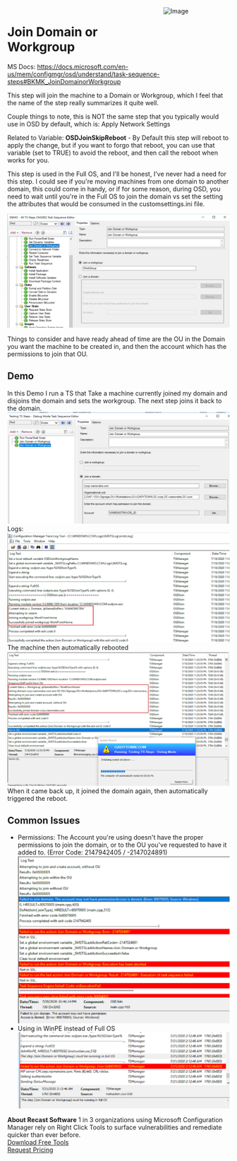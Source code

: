 <img style="float: right;" src="https://www.recastsoftware.com/wp-content/uploads/2021/10/Recast-Logo-Dark_Horizontal.svg"  alt="Image" height="43" width="150">

# Join Domain or Workgroup

MS Docs: <https://docs.microsoft.com/en-us/mem/configmgr/osd/understand/task-sequence-steps#BKMK_JoinDomainorWorkgroup>

This step will join the machine to a Domain or Workgroup, which I feel that the name of the step really summarizes it quite well.  

Couple things to note, this is NOT the same step that you typically would use in OSD by default, which is: Apply Network Settings

Related to Variable: **OSDJoinSkipReboot** - By Default this step will reboot to apply the change, but if you want to forgo that reboot, you can use that variable (set to TRUE) to avoid the reboot, and then call the reboot when works for you.

This step is used in the Full OS, and I'll be honest, I've never had a need for this step.  I could see if you're moving machines from one domain to another domain, this could come in handy, or if for some reason, during OSD, you need to wait until you're in the Full OS to join the domain vs set the setting the attributes that would be consumed in the customsettings.ini file.

![Join Domain or WorkGroup 01](media/JDW01.png)  

Things to consider and have ready ahead of time are the OU in the Domain you want the machine  to be created in, and then the account which has the permissions to join that OU.

## Demo

In this Demo I run a TS that Take a machine currently joined my domain and disjoins the domain and sets the workgroup.  The next step joins it back to the domain.
![Join Domain or WorkGroup 02](media/JDW02.png)  
Logs:
![Join Domain or WorkGroup 03](media/JDW03.png)  
The machine then automatically rebooted
![Join Domain or WorkGroup 04](media/JDW04.png)  
When it came back up, it joined the domain again, then automatically triggered the reboot.

## Common Issues

- Permissions:  The Account you're using doesn't have the proper permissions to join the domain, or to the OU you've requested to have it added to. (Error Code: 2147942405 / -2147024891)
![Join Domain or WorkGroup 05](media/JDW05.png)  
- Using in WinPE instead of Full OS
![Join Domain or WorkGroup 06](media/JDW06.png)  

**About Recast Software**
1 in 3 organizations using Microsoft Configuration Manager rely on Right Click Tools to surface vulnerabilities and remediate quicker than ever before.  
[Download Free Tools](https://www.recastsoftware.com/?utm_source=cmdocs&utm_medium=referral&utm_campaign=cmdocs#formarea)  
[Request Pricing](https://www.recastsoftware.com/pricing?utm_source=cmdocs&utm_medium=referral&utm_campaign=cmdocs)